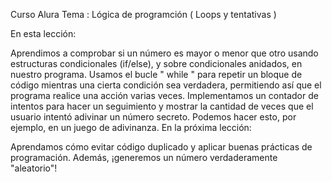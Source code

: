 Curso Alura
Tema : Lógica de programción ( Loops y tentativas )

En esta lección:

Aprendimos a comprobar si un número es mayor o menor que otro usando estructuras condicionales (if/else), y sobre condicionales anidados, en nuestro programa.
Usamos el bucle " while " para repetir un bloque de código mientras una cierta condición sea verdadera, permitiendo así que el programa realice una acción varias veces.
Implementamos un contador de intentos para hacer un seguimiento y mostrar la cantidad de veces que el usuario intentó adivinar un número secreto. Podemos hacer esto, por ejemplo, en un juego de adivinanza.
En la próxima lección:

Aprendamos cómo evitar código duplicado y aplicar buenas prácticas de programación. Además, ¡generemos un número verdaderamente "aleatorio"!
